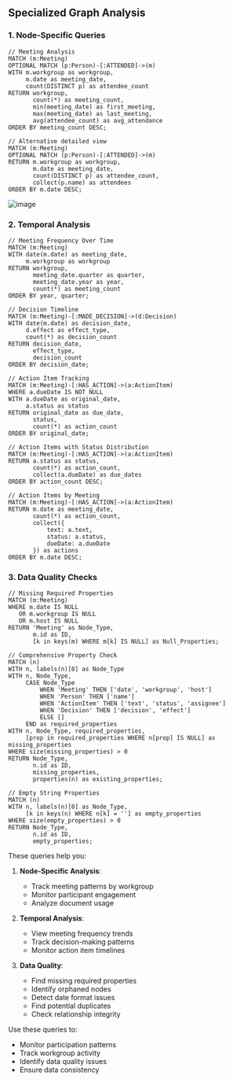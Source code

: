 ## Specialized Graph Analysis

### 1. Node-Specific Queries
```cypher
// Meeting Analysis
MATCH (m:Meeting)
OPTIONAL MATCH (p:Person)-[:ATTENDED]->(m)
WITH m.workgroup as workgroup,
     m.date as meeting_date,
     count(DISTINCT p) as attendee_count
RETURN workgroup,
       count(*) as meeting_count,
       min(meeting_date) as first_meeting,
       max(meeting_date) as last_meeting,
       avg(attendee_count) as avg_attendance
ORDER BY meeting_count DESC;

// Alternative detailed view
MATCH (m:Meeting)
OPTIONAL MATCH (p:Person)-[:ATTENDED]->(m)
RETURN m.workgroup as workgroup,
       m.date as meeting_date,
       count(DISTINCT p) as attendee_count,
       collect(p.name) as attendees
ORDER BY m.date DESC;
```

![image](https://github.com/user-attachments/assets/57813810-db7d-4317-a047-d218eab755b7)


### 2. Temporal Analysis
```cypher
// Meeting Frequency Over Time
MATCH (m:Meeting)
WITH date(m.date) as meeting_date,
     m.workgroup as workgroup
RETURN workgroup,
       meeting_date.quarter as quarter,
       meeting_date.year as year,
       count(*) as meeting_count
ORDER BY year, quarter;

// Decision Timeline
MATCH (m:Meeting)-[:MADE_DECISION]->(d:Decision)
WITH date(m.date) as decision_date,
     d.effect as effect_type,
     count(*) as decision_count
RETURN decision_date,
       effect_type,
       decision_count
ORDER BY decision_date;

// Action Item Tracking
MATCH (m:Meeting)-[:HAS_ACTION]->(a:ActionItem)
WHERE a.dueDate IS NOT NULL
WITH a.dueDate as original_date,
     a.status as status
RETURN original_date as due_date,
       status,
       count(*) as action_count
ORDER BY original_date;

// Action Items with Status Distribution
MATCH (m:Meeting)-[:HAS_ACTION]->(a:ActionItem)
RETURN a.status as status,
       count(*) as action_count,
       collect(a.dueDate) as due_dates
ORDER BY action_count DESC;

// Action Items by Meeting
MATCH (m:Meeting)-[:HAS_ACTION]->(a:ActionItem)
RETURN m.date as meeting_date,
       count(*) as action_count,
       collect({
           text: a.text,
           status: a.status,
           dueDate: a.dueDate
       }) as actions
ORDER BY m.date DESC;
```

### 3. Data Quality Checks
```cypher
// Missing Required Properties
MATCH (m:Meeting)
WHERE m.date IS NULL 
   OR m.workgroup IS NULL
   OR m.host IS NULL
RETURN 'Meeting' as Node_Type,
       m.id as ID,
       [k in keys(m) WHERE m[k] IS NULL] as Null_Properties;

// Comprehensive Property Check
MATCH (n)
WITH n, labels(n)[0] as Node_Type
WITH n, Node_Type,
     CASE Node_Type
         WHEN 'Meeting' THEN ['date', 'workgroup', 'host']
         WHEN 'Person' THEN ['name']
         WHEN 'ActionItem' THEN ['text', 'status', 'assignee']
         WHEN 'Decision' THEN ['decision', 'effect']
         ELSE []
     END as required_properties
WITH n, Node_Type, required_properties,
     [prop in required_properties WHERE n[prop] IS NULL] as missing_properties
WHERE size(missing_properties) > 0
RETURN Node_Type,
       n.id as ID,
       missing_properties,
       properties(n) as existing_properties;

// Empty String Properties
MATCH (n)
WITH n, labels(n)[0] as Node_Type,
     [k in keys(n) WHERE n[k] = ''] as empty_properties
WHERE size(empty_properties) > 0
RETURN Node_Type,
       n.id as ID,
       empty_properties;
```

These queries help you:

1. **Node-Specific Analysis**:
   - Track meeting patterns by workgroup
   - Monitor participant engagement
   - Analyze document usage

2. **Temporal Analysis**:
   - View meeting frequency trends
   - Track decision-making patterns
   - Monitor action item timelines

3. **Data Quality**:
   - Find missing required properties
   - Identify orphaned nodes
   - Detect date format issues
   - Find potential duplicates
   - Check relationship integrity

Use these queries to:
- Monitor participation patterns
- Track workgroup activity
- Identify data quality issues
- Ensure data consistency

